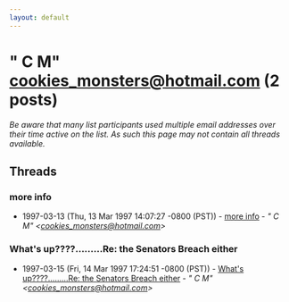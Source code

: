 ```yaml
---
layout: default
---
```


# " C  M" <cookies_monsters@hotmail.com> (2 posts)

_Be aware that many list participants used multiple email addresses over their time active on the list. As such this page may not contain all threads available._

## Threads

### more info
+ 1997-03-13 (Thu, 13 Mar 1997 14:07:27 -0800 (PST)) - [more info](/archive/1997/03/2de18b532564676f5329acbbb4b562139096f96e2bba6f29fcf8f9cee5c99803) - _" C  M" \<cookies_monsters@hotmail.com\>_

### What's up????.........Re: the Senators Breach either
+ 1997-03-15 (Fri, 14 Mar 1997 17:24:51 -0800 (PST)) - [What's up????.........Re: the Senators Breach either](/archive/1997/03/b4b1428af298d301f1a168d58928b464e62be81f94ae7f254ca5412878cbdef8) - _" C  M" \<cookies_monsters@hotmail.com\>_

